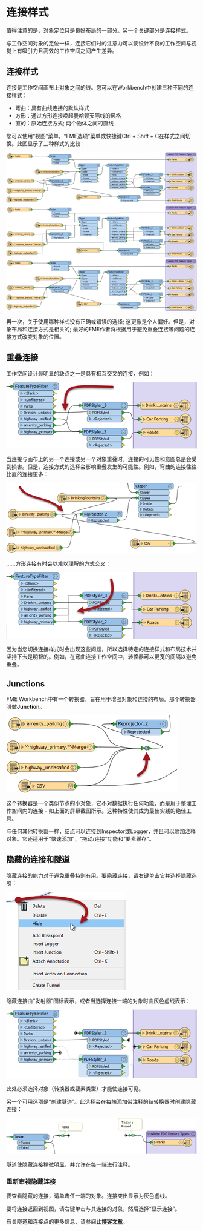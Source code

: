 # 连接样式

值得注意的是，对象定位只是良好布局的一部分。另一个关键部分是连接样式。

与工作空间对象的定位一样，连接它们时的注意力可以使设计不良的工作空间与视觉上有吸引力且高效的工作空间之间产生差异。

## 连接样式

连接是工作空间画布上对象之间的线。您可以在Workbench中创建三种不同的连接样式：

* 弯曲：具有曲线连接的默认样式
* 方形：通过方形连接唤起曼哈顿天际线的风格
* 直的：原始连接方式; 两个物体之间的直线

您可以使用“视图”菜单，“FME选项”菜单或快捷键Ctrl + Shift + C在样式之间切换。此图显示了三种样式的比较：

[![](../../.gitbook/assets/img5.027.connectionstylecomparison.png)](https://github.com/safesoftware/FMETraining/blob/Desktop-Basic-2018/DesktopBasic5BestPractice/Images/Img5.027.ConnectionStyleComparison.png)

再一次，关于使用哪种样式没有正确或错误的选择; 这更像是个人偏好。但是，对象布局和连接方式是相关的; 最好的FME作者将根据用于避免重叠连接等问题的连接方式改变对象的位置。

## 重叠连接

工作空间设计最明显的缺点之一是具有相互交叉的连接，例如：

[![](../../.gitbook/assets/img5.028.overlappingconnections.png)](https://github.com/safesoftware/FMETraining/blob/Desktop-Basic-2018/DesktopBasic5BestPractice/Images/Img5.028.OverlappingConnections.png)

当连接与画布上的另一个连接或另一个对象重叠时，连接的可见性和意图总是会受到损害。但是，连接方式的选择会影响重叠发生的可能性。例如，弯曲的连接往往比直的连接更多：

[![](../../.gitbook/assets/img5.029.crossingcurveconnections.png)](https://github.com/safesoftware/FMETraining/blob/Desktop-Basic-2018/DesktopBasic5BestPractice/Images/Img5.029.CrossingCurveConnections.png)

......方形连接有时会以难以理解的方式交叉：

[![](../../.gitbook/assets/img5.030.manhattancrossing.png)](https://github.com/safesoftware/FMETraining/blob/Desktop-Basic-2018/DesktopBasic5BestPractice/Images/Img5.030.ManhattanCrossing.png)

因为当您切换连接样式时会出现这些问题，所以选择特定的连接样式和布局技术并坚持下去是明智的。例如，在弯曲连接工作空间中，转换器可以更宽的间隔以避免重叠。

## Junctions

FME Workbench中有一个转换器，旨在用于增强对象和连接的布局。那个转换器叫做**Junction**。

[![](../../.gitbook/assets/img5.031.junctiontransformers.png)](https://github.com/safesoftware/FMETraining/blob/Desktop-Basic-2018/DesktopBasic5BestPractice/Images/Img5.031.JunctionTransformers.png)

这个转换器是一个类似节点的小对象，它不对数据执行任何功能，而是用于整理工作空间内的连接 - 如上面的屏幕截图所示。这种特性使其成为最佳实践的绝佳工具。

与任何其他转换器一样，结点可以连接到Inspector或Logger，并且可以附加注释对象。它还适用于“快速添加”，“拖动/连接”功能和“要素缓存”。

## 隐藏的连接和隧道

隐藏连接的能力对于避免重叠特别有用。要隐藏连接，请右键单击它并选择隐藏选项：

[![](../../.gitbook/assets/img5.032.hideconnection.png)](https://github.com/safesoftware/FMETraining/blob/Desktop-Basic-2018/DesktopBasic5BestPractice/Images/Img5.032.HideConnection.png)

隐藏连接由“发射器”图标表示，或者当选择连接一端的对象时由灰色虚线表示：

[![](../../.gitbook/assets/img5.033.hiddenconnections.png)](https://github.com/safesoftware/FMETraining/blob/Desktop-Basic-2018/DesktopBasic5BestPractice/Images/Img5.033.HiddenConnections.png)

此处必须选择对象（转换器或要素类型）才能使连接可见。

另一个可用选项是“创建隧道”。此选择会在每端添加带注释的结转换器时创建隐藏连接：

[![](../../.gitbook/assets/img5.034.tunnelconnection.png)](https://github.com/safesoftware/FMETraining/blob/Desktop-Basic-2018/DesktopBasic5BestPractice/Images/Img5.034.TunnelConnection.png)

隧道使隐藏连接稍微明显，并允许在每一端进行注释。

### 重新审视隐藏连接

要查看隐藏的连接，请单击任一端的对象。连接突出显示为灰色虚线。

要将连接返回到视图，请右键单击与其连接的对象，然后选择“显示连接”。

有关隧道和连接点的更多信息，请参阅[**此博客文章**](http://blog.safe.com/2016/05/fmeevangelist150/)。

